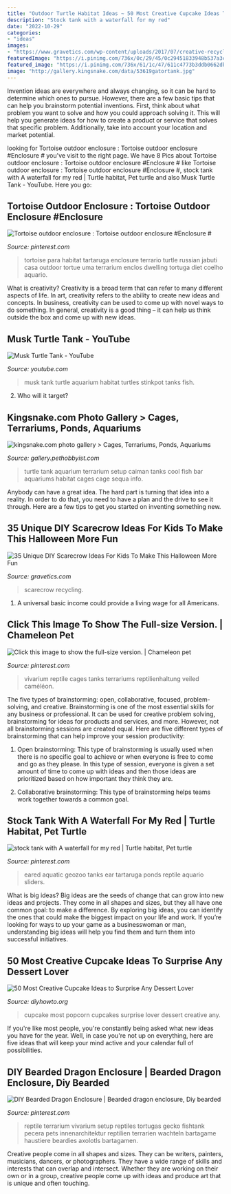 ```yaml
---
title: "Outdoor Turtle Habitat Ideas ~ 50 Most Creative Cupcake Ideas To Surprise Any Dessert Lover"
description: "Stock tank with a waterfall for my red"
date: "2022-10-29"
categories:
- "ideas"
images:
- "https://www.gravetics.com/wp-content/uploads/2017/07/creative-recycling-ideas-for-the-garden.jpg"
featuredImage: "https://i.pinimg.com/736x/0c/29/45/0c29451833948b537a3c71c5c989ba58.jpg"
featured_image: "https://i.pinimg.com/736x/61/1c/47/611c4773b3ddb0662db8fc19496dd7aa.jpg"
image: "http://gallery.kingsnake.com/data/53619gatortank.jpg"
---
```



Invention ideas are everywhere and always changing, so it can be hard to determine which ones to pursue. However, there are a few basic tips that can help you brainstorm potential inventions. First, think about what problem you want to solve and how you could approach solving it. This will help you generate ideas for how to create a product or service that solves that specific problem. Additionally, take into account your location and market potential.

	

		
looking for Tortoise outdoor enclosure : Tortoise outdoor enclosure #Enclosure # you've visit to the right page. We have 8 Pics about Tortoise outdoor enclosure : Tortoise outdoor enclosure #Enclosure # like Tortoise outdoor enclosure : Tortoise outdoor enclosure #Enclosure #, stock tank with A waterfall for my red | Turtle habitat, Pet turtle and also Musk Turtle Tank - YouTube. Here you go:
		
    
## Tortoise Outdoor Enclosure : Tortoise Outdoor Enclosure #Enclosure #

<img loading=lazy src="https://i.pinimg.com/736x/2a/2e/7e/2a2e7e04909fae73021df085a526f077.jpg" onerror="this.onerror=null;this.src='https://tse2.mm.bing.net/th?id=OIP.3Zi7Xidu4WjSg6tz37pbbgHaJ3&amp;pid=15.1';" alt="Tortoise outdoor enclosure : Tortoise outdoor enclosure #Enclosure #">

_Source: pinterest.com_

>tortoise para habitat tartaruga enclosure terrario turtle russian jabuti casa outdoor tortue uma terrarium enclos dwelling tortuga diet coelho aquario. 

	

What is creativity?
Creativity is a broad term that can refer to many different aspects of life. In art, creativity refers to the ability to create new ideas and concepts. In business, creativity can be used to come up with novel ways to do something. In general, creativity is a good thing – it can help us think outside the box and come up with new ideas.

    
## Musk Turtle Tank - YouTube

<img loading=lazy src="https://i.ytimg.com/vi/7UBT_uu7xYM/maxresdefault.jpg" onerror="this.onerror=null;this.src='https://tse3.mm.bing.net/th?id=OIP.FeVPL-LoMwS-ymhyGqCnMQHaEK&amp;pid=15.1';" alt="Musk Turtle Tank - YouTube">

_Source: youtube.com_

>musk tank turtle aquarium habitat turtles stinkpot tanks fish. 

	

2) Who will it target?

    
## Kingsnake.com Photo Gallery &gt; Cages, Terrariums, Ponds, Aquariums

<img loading=lazy src="http://gallery.kingsnake.com/data/53619gatortank.jpg" onerror="this.onerror=null;this.src='https://tse3.mm.bing.net/th?id=OIP.-Mu1my4v5NditL-6tnj5vgHaFj&amp;pid=15.1';" alt="kingsnake.com photo gallery &gt; Cages, Terrariums, Ponds, Aquariums">

_Source: gallery.pethobbyist.com_

>turtle tank aquarium terrarium setup caiman tanks cool fish bar aquariums habitat cages cage sequa info. 

	

Anybody can have a great idea. The hard part is turning that idea into a reality. In order to do that, you need to have a plan and the drive to see it through. Here are a few tips to get you started on inventing something new.

    
## 35 Unique DIY Scarecrow Ideas For Kids To Make This Halloween More Fun

<img loading=lazy src="https://www.gravetics.com/wp-content/uploads/2017/07/creative-recycling-ideas-for-the-garden.jpg" onerror="this.onerror=null;this.src='https://tse2.mm.bing.net/th?id=OIP.AKD4Qd4Di2xWJn2YoSBU_wHaLH&amp;pid=15.1';" alt="35 Unique DIY Scarecrow Ideas For Kids To Make This Halloween More Fun">

_Source: gravetics.com_

>scarecrow recycling. 

	

1. A universal basic income could provide a living wage for all Americans.

    
## Click This Image To Show The Full-size Version. | Chameleon Pet

<img loading=lazy src="https://i.pinimg.com/736x/61/1c/47/611c4773b3ddb0662db8fc19496dd7aa.jpg" onerror="this.onerror=null;this.src='https://tse4.mm.bing.net/th?id=OIP.ft74D-eThyPiaTcQsjYydgHaJ4&amp;pid=15.1';" alt="Click this image to show the full-size version. | Chameleon pet">

_Source: pinterest.com_

>vivarium reptile cages tanks terrariums reptilienhaltung veiled caméléon. 

	

The five types of brainstorming: open, collaborative, focused, problem-solving, and creative.
Brainstorming is one of the most essential skills for any business or professional. It can be used for creative problem solving, brainstorming for ideas for products and services, and more. However, not all brainstorming sessions are created equal. Here are five different types of brainstorming that can help improve your session productivity: 
1. Open brainstorming: This type of brainstorming is usually used when there is no specific goal to achieve or when everyone is free to come and go as they please. In this type of session, everyone is given a set amount of time to come up with ideas and then those ideas are prioritized based on how important they think they are.

2. Collaborative brainstorming: This type of brainstorming helps teams work together towards a common goal.

    
## Stock Tank With A Waterfall For My Red | Turtle Habitat, Pet Turtle

<img loading=lazy src="https://i.pinimg.com/736x/0b/01/2f/0b012f0dc14ecbf96ff3878da3806065.jpg" onerror="this.onerror=null;this.src='https://tse4.mm.bing.net/th?id=OIP.t4SjLum9Okl75Rj3Nb7uZAHaJ3&amp;pid=15.1';" alt="stock tank with A waterfall for my red | Turtle habitat, Pet turtle">

_Source: pinterest.com_

>eared aquatic geozoo tanks ear tartaruga ponds reptile aquario sliders. 

	

What is big ideas?
Big ideas are the seeds of change that can grow into new ideas and projects. They come in all shapes and sizes, but they all have one common goal: to make a difference. By exploring big ideas, you can identify the ones that could make the biggest impact on your life and work. If you’re looking for ways to up your game as a businesswoman or man, understanding big ideas will help you find them and turn them into successful initiatives.

    
## 50 Most Creative Cupcake Ideas To Surprise Any Dessert Lover

<img loading=lazy src="http://www.diyhowto.org/wp-content/uploads/DIY-Popcorn-Cupcakes-50-Most-Surprising-Cupcake-Decoration-Ideas-and-Recipes-DIYHowto.jpg" onerror="this.onerror=null;this.src='https://tse2.mm.bing.net/th?id=OIP.uQKhyd42M1xtfrMtZYQzvAHaN7&amp;pid=15.1';" alt="50 Most Creative Cupcake Ideas to Surprise Any Dessert Lover">

_Source: diyhowto.org_

>cupcake most popcorn cupcakes surprise lover dessert creative any. 

	

If you're like most people, you're constantly being asked what new ideas you have for the year. Well, in case you're not up on everything, here are five ideas that will keep your mind active and your calendar full of possibilities. 

    
## DIY Bearded Dragon Enclosure | Bearded Dragon Enclosure, Diy Bearded

<img loading=lazy src="https://i.pinimg.com/736x/0c/29/45/0c29451833948b537a3c71c5c989ba58.jpg" onerror="this.onerror=null;this.src='https://tse2.mm.bing.net/th?id=OIP.QSMPhIIjFjm-_xU1pKQ4agHaFj&amp;pid=15.1';" alt="DIY Bearded Dragon Enclosure | Bearded dragon enclosure, Diy bearded">

_Source: pinterest.com_

>reptile terrarium vivarium setup reptiles tortugas gecko fishtank pecera pets innenarchitektur reptilien terrarien wachteln bartagame haustiere beardies axolotls bartagamen. 

	

Creative people come in all shapes and sizes. They can be writers, painters, musicians, dancers, or photographers. They have a wide range of skills and interests that can overlap and intersect. Whether they are working on their own or in a group, creative people come up with ideas and produce art that is unique and often touching.

